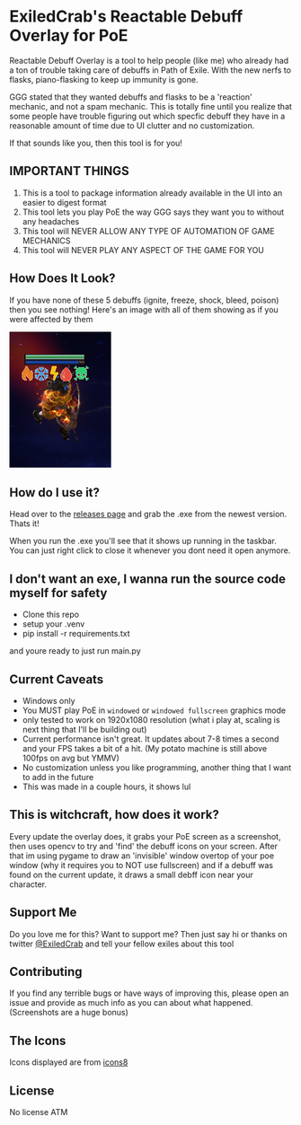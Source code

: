 # ExiledCrab's Reactable Debuff Overlay for PoE
Reactable Debuff Overlay is a tool to help people (like me) who already had a ton of trouble taking care of debuffs in Path of Exile. With the new nerfs to flasks, piano-flasking to keep up immunity is gone.

GGG stated that they wanted debuffs and flasks to be a 'reaction' mechanic, and not a spam mechanic. This is totally fine until you realize that some people have trouble figuring out which specfic debuff they have in a reasonable amount of time due to UI clutter and no customization.

If that sounds like you, then this tool is for you!

## IMPORTANT THINGS
1. This is a tool to package information already available in the UI into an easier to digest format
2. This tool lets you play PoE the way GGG says they want you to without any headaches
3. This tool will NEVER ALLOW ANY TYPE OF AUTOMATION OF GAME MECHANICS
4. This tool will NEVER PLAY ANY ASPECT OF THE GAME FOR YOU

## How Does It Look?

If you have none of these 5 debuffs (ignite, freeze, shock, bleed, poison) then you see nothing! Here's an image with all of them showing as if you were affected by them

![alt text](https://github.com/ExiledCrab/Reactable_Debuff_Overlay/blob/master/example.png?raw=true)

## How do I use it?
Head over to the [releases page](https://github.com/ExiledCrab/Reactable_Debuff_Overlay/releases) and grab the .exe from the newest version. Thats it!

When you run the .exe you'll see that it shows up running in the taskbar. You can just right click to close it whenever you dont need it open anymore.

## I don't want an exe, I wanna run the source code myself for safety
- Clone this repo
- setup your .venv
- pip install -r requirements.txt

and youre ready to just run main.py

## Current Caveats
* Windows only
* You MUST play PoE in `windowed` or `windowed fullscreen` graphics mode
* only tested to work on 1920x1080 resolution (what i play at, scaling is next thing that I'll be building out)
* Current performance isn't great. It updates about 7-8 times a second and your FPS takes a bit of a hit. (My potato machine is still above 100fps on avg but YMMV)
* No customization unless you like programming, another thing that I want to add in the future
* This was made in a couple hours, it shows lul

## This is witchcraft, how does it work?

Every update the overlay does, it grabs your PoE screen as a screenshot, then uses opencv to try and 'find' the debuff icons on your screen. After that im using pygame to draw an 'invisible' window overtop of your poe window (why it requires you to NOT use fullscreen) and if a debuff was found on the current update, it draws a small debff icon near your character. 

## Support Me
Do you love me for this? Want to support me?
Then just say hi or thanks on twitter [@ExiledCrab](https://twitter.com/ExiledCrab) and tell your fellow exiles about this tool

## Contributing
If you find any terrible bugs or have ways of improving this, please open an issue and provide as much info as you can about what happened. (Screenshots are a huge bonus) 

## The Icons
Icons displayed are from [icons8](https://icons8.com)

## License
No license ATM
